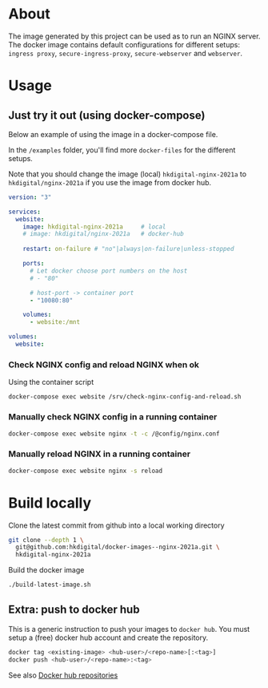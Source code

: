 
# About

The image generated by this project can be used as to run an NGINX server. The docker image contains default configurations for different setups: `ingress proxy`, `secure-ingress-proxy`, `secure-webserver` and `webserver`.

# Usage

## Just try it out (using docker-compose)

Below an example of using the image in a docker-compose file.

In the `/examples` folder, you'll find more `docker-files` for the different setups.

Note that you should change the image (local) `hkdigital-nginx-2021a` to `hkdigital/nginx-2021a` if you use the image from docker hub.

```yaml
version: "3"

services:
  website:
    image: hkdigital-nginx-2021a     # local
    # image: hkdigital/nginx-2021a   # docker-hub
    
    restart: on-failure # "no"|always|on-failure|unless-stopped

    ports:
      # Let docker choose port numbers on the host
      # - "80"

      # host-port -> container port
      - "10080:80"

    volumes:
      - website:/mnt

volumes:
  website:
```

### Check NGINX config and reload NGINX when ok

Using the container script

```
docker-compose exec website /srv/check-nginx-config-and-reload.sh
```

### Manually check NGINX config in a running container

```bash
docker-compose exec website nginx -t -c /@config/nginx.conf
```

### Manually reload NGINX in a running container

```bash
docker-compose exec website nginx -s reload
```

# Build locally

Clone the latest commit from github into a local working directory

```bash
git clone --depth 1 \
  git@github.com:hkdigital/docker-images--nginx-2021a.git \
  hkdigital-nginx-2021a
```

Build the docker image

```bash
./build-latest-image.sh
```

## Extra: push to docker hub

This is a generic instruction to push your images to `docker hub`. You must setup a (free) docker hub account and create the repository.

```bash
docker tag <existing-image> <hub-user>/<repo-name>[:<tag>]
docker push <hub-user>/<repo-name>:<tag>
```

See also [Docker hub repositories](https://docs.docker.com/docker-hub/repos/)
